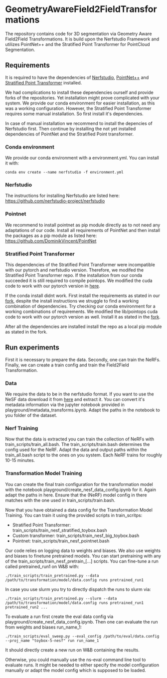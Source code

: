 # GeometryAwareField2FieldTransformations

The repository contains code for 3D segmentation via Geometry Aware Field2Field Transformations. It is build upon the Nerfstudio Framework and utilizes PointNet++ and the Stratified Point Transformer for PointCloud Segmentation.

## Requirements
It is required to have the dependencies of [Nerfstudio](https://github.com/nerfstudio-project/nerfstudio), [PointNet++](https://github.com/yanx27/Pointnet_Pointnet2_pytorch) and [Stratified Point Transformer](https://github.com/dvlab-research/Stratified-Transformer) installed. 

We had complications to install these dependencies ourself and provide forks of the repositories. Yet installation might prove complicated with your system. We provide our conda environment for easier installation, as this was a working configuration. However, the Stratified Point Transformer requires some manual installation. So first install it's dependencies.

In case of manual installation we recommend to install the depencies of Nerfstudio first. Then continue by installing the not yet installed dependencies of PointNet and the Stratified Point transformer.

### Conda environment

We provide our conda environment with a environment.yml. You can install it with:
```
conda env create --name nerfstudio -f environment.yml
```

### Nerfstudio

The instructions for installing Nerfstudio are listed here: https://github.com/nerfstudio-project/nerfstudio

### Pointnet

We recommend to install pointnet as pip module directly as to not need any adaptations of our code. Install all requirements of PointNet and then install the packages as a pip module as listed here: https://github.com/DominikVincent/PointNet

### Stratified Point Transformer

This dependencies of the Stratified Point Transformer were incompatible with our pytorch and nerfstudio version. Therefore, we modifed the Stratified Point Transformer repo. If the installation from our conda succeeded it is still required to compile pointops. We modified the cuda code to work with our pytorch version in [here](https://github.com/DominikVincent/Stratified-Transformer).

If the conda install didnt work. First install the requirements as stated in our [fork](https://github.com/DominikVincent/Stratified-Transformer), despite the install instructions we struggle to find a working combination of dependencies. Try checking our conda environment for a working combinations of requirements. We modified the lib/pointops cuda code to work with our pytorch version as well. Install it as stated in the [fork](https://github.com/DominikVincent/Stratified-Transformer).

After all the dependencies are installed install the repo as a local pip module as stated in the fork.


## Run experiments
First it is necessary to prepare the data. Secondly, one can train the NeRFs. Finally, we can create a train config and train the Field2Field Transformation. 

### Data
We require the data to be in the nerfstudio format. If you want to use the NeSF data download it from [here](https://console.cloud.google.com/storage/browser/kubric-public/data/NeSFDatasets) and extract it. You can convert it's metadata information via the jupyter notebook provided in playground/metadata_transforms.ipynb. Adapt the paths in the notebook to you folder of the dataset.

### Nerf Training
Now that the data is extracted you can train the collection of NeRFs with train_scripts/train_all.bash. The train_scripts/train.bash determines the config used for the NeRF. Adapt the data and output paths within the train_all.bash script to the ones on you system. Each NeRF trains for roughly 10-15 minutes.

### Transformation Model Training
You can create the final train configuration for the transformation model with the notebook playground/create_nesf_data_config.ipynb for it. Again adapt the paths in here. Ensure that the (NeRF) model config in there matches with the one used in train_scripts/train.bash. 

Now that you have obtained a data config for the Transformation Model Training. You can train it using the provided scripts in train_scritps:
- Stratified Point Transformer: train_scripts/train_nesf_stratified_toybox.bash
- Custom transformer: train_scripts/train_nesf_big_toybox.bash
- Pointnet: train_scripts/train_nesf_pointnet.bash

Our code relies on logging data to weights and biases. We also use weights and biases to finetune pretrained models. You can start pretraining with any of the train_scripts/train_nesf_pretrain_[...] scripts. You can fine-tune a run called pretrained_run1 on W&B with: 
```
./train_scripts/train_pretrained.py --data /path/to/transformation/model/data.config runs pretrained_run1
```

In case you use slurm you try to directly dispatch the runs to slurm via:
```
./train_scripts/train_pretrained.py --slurm --data /path/to/transformation/model/data.config runs pretrained_run1 pretrained_run2 ...
```

To evaluate a run first create the eval data config via playground/create_nesf_data_config.ipynb. Then one can evaluate the run from weights and biases run_name_1:
```
./train_scripts/eval_sweep.py --eval_config /path/to/eval/data.config --proj_name "toybox-5-nesf" run run_name_1
```
It should directly create a new run on W&B containing the results. 

Otherwise, you could manually use the ns-eval command line tool to evaluate runs. It might be needed to either specify the model configuration manually or adapt the model config which is supposed to be loaded.


